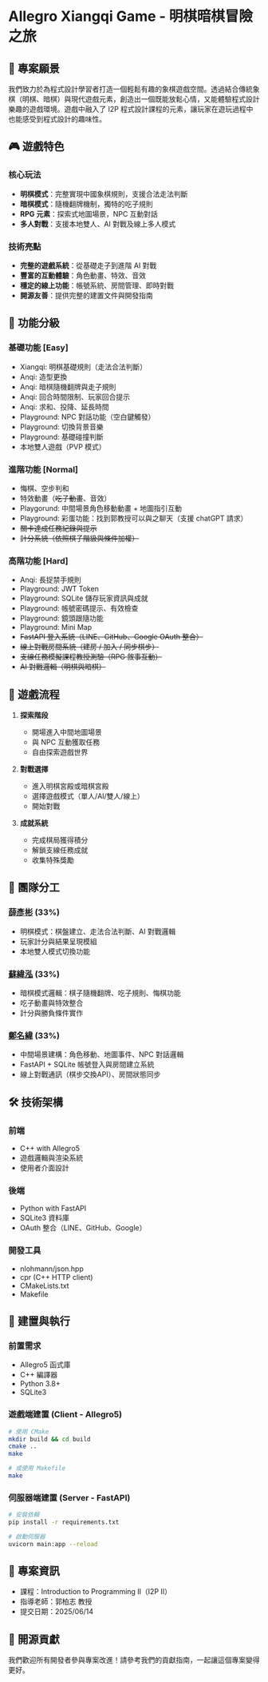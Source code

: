 # Allegro Xiangqi Game - 明棋暗棋冒險之旅

## 🎯 專案願景

我們致力於為程式設計學習者打造一個輕鬆有趣的象棋遊戲空間。透過結合傳統象棋（明棋、暗棋）與現代遊戲元素，創造出一個既能放鬆心情，又能體驗程式設計樂趣的遊戲環境。遊戲中融入了 I2P 程式設計課程的元素，讓玩家在遊玩過程中也能感受到程式設計的趣味性。

## 🎮 遊戲特色

### 核心玩法
- **明棋模式**：完整實現中國象棋規則，支援合法走法判斷
- **暗棋模式**：隨機翻牌機制，獨特的吃子規則
- **RPG 元素**：探索式地圖場景，NPC 互動對話
- **多人對戰**：支援本地雙人、AI 對戰及線上多人模式

### 技術亮點
- **完整的遊戲系統**：從基礎走子到進階 AI 對戰
- **豐富的互動體驗**：角色動畫、特效、音效
- **穩定的線上功能**：帳號系統、房間管理、即時對戰
- **開源友善**：提供完整的建置文件與開發指南

## 🎯 功能分級

### 基礎功能 [Easy]
- Xiangqi: 明棋基礎規則（走法合法判斷）
- Anqi: 造型更換
- Anqi: 暗棋隨機翻牌與走子規則
- Anqi: 回合時間限制、玩家回合提示
- Anqi: 求和、投降、延長時間
- Playground: NPC 對話功能（空白鍵觸發）
- Playground: 切換背景音樂
- Playground: 基礎碰撞判斷
- 本地雙人遊戲（PVP 模式）

### 進階功能 [Normal]
- 悔棋、空步判和
- 特效動畫（~~吃子動畫~~、音效）
- Playgorund: 中間場景角色移動動畫 + 地圖指引互動
- Playground: 彩蛋功能：找到郭教授可以與之聊天（支援 chatGPT 請求）
- ~~關卡達成任務紀錄與提示~~
- ~~計分系統（依照棋子階級與條件加權）~~


### 高階功能 [Hard]
- Anqi: 長捉禁手規則
- Playground: JWT Token
- Playground: SQLite 儲存玩家資訊與成就
- Playground: 帳號密碼提示、有效檢查
- Playground: 鏡頭跟隨功能
- Playground: Mini Map
- ~~FastAPI 登入系統（LINE、GitHub、Google OAuth 整合）~~
- ~~線上對戰房間系統（建房 / 加入 / 同步棋步）~~
- ~~支線任務模擬課程教授測驗（RPG 敘事互動）~~
- ~~AI 對戰邏輯（明棋與暗棋）~~

## 🎲 遊戲流程

1. **探索階段**
   - 開場進入中間地圖場景
   - 與 NPC 互動獲取任務
   - 自由探索遊戲世界

2. **對戰選擇**
   - 進入明棋宮殿或暗棋宮殿
   - 選擇遊戲模式（單人/AI/雙人/線上）
   - 開始對戰

3. **成就系統**
   - 完成棋局獲得積分
   - 解鎖支線任務成就
   - 收集特殊獎勵

## 👥 團隊分工

### [薛彥彬](https://github.com/faaberling-0st1d) (33%)
- 明棋模式：棋盤建立、走法合法判斷、AI 對戰邏輯
- 玩家計分與結果呈現模組
- 本地雙人模式切換功能

### [蘇緯泓](https://github.com/Su-Wei-Hong) (33%)
- 暗棋模式邏輯：棋子隨機翻牌、吃子規則、悔棋功能
- 吃子動畫與特效整合
- 計分與勝負條件實作

### [鄭名緯](https://github.com/weifish0) (33%)
- 中間場景建構：角色移動、地圖事件、NPC 對話邏輯
- FastAPI + SQLite 帳號登入與房間建立系統
- 線上對戰通訊（棋步交換API）、房間狀態同步


## 🛠️ 技術架構

### 前端
- C++ with Allegro5
- 遊戲邏輯與渲染系統
- 使用者介面設計

### 後端
- Python with FastAPI
- SQLite3 資料庫
- OAuth 整合（LINE、GitHub、Google）

### 開發工具
- nlohmann/json.hpp
- cpr (C++ HTTP client)
- CMakeLists.txt
- Makefile

## 🚀 建置與執行

### 前置需求
- Allegro5 函式庫
- C++ 編譯器
- Python 3.8+
- SQLite3

### 遊戲端建置 (Client - Allegro5)
```bash
# 使用 CMake
mkdir build && cd build
cmake ..
make

# 或使用 Makefile
make
```

### 伺服器端建置 (Server - FastAPI)
```bash
# 安裝依賴
pip install -r requirements.txt

# 啟動伺服器
uvicorn main:app --reload
```

## 📅 專案資訊
- 課程：Introduction to Programming II（I2P II）
- 指導老師：郭柏志 教授
- 提交日期：2025/06/14

## 🤝 開源貢獻
我們歡迎所有開發者參與專案改進！請參考我們的貢獻指南，一起讓這個專案變得更好。
